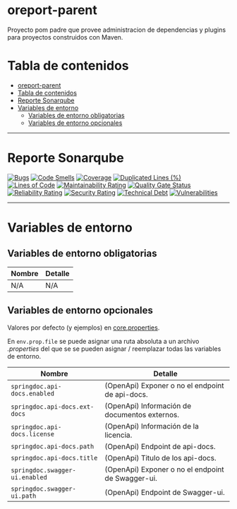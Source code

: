 # oreport-parent

Proyecto pom padre que provee administracion de dependencias y plugins para proyectos construidos con Maven.

# Tabla de contenidos
- [oreport-parent](#oreport-parent)
- [Tabla de contenidos](#tabla-de-contenidos)
- [Reporte Sonarqube](#reporte-sonarqube)
- [Variables de entorno](#variables-de-entorno)
  - [Variables de entorno obligatorias](#variables-de-entorno-obligatorias)
  - [Variables de entorno opcionales](#variables-de-entorno-opcionales)

---

# Reporte Sonarqube

[![Bugs](http://go.tempestad-online.com:19000/api/project_badges/measure?project=oreport-parent&metric=bugs)](http://go.tempestad-online.com:19000/dashboard?id=oreport-parent) [![Code Smells](http://go.tempestad-online.com:19000/api/project_badges/measure?project=oreport-parent&metric=code_smells)](http://go.tempestad-online.com:19000/dashboard?id=oreport-parent) [![Coverage](http://go.tempestad-online.com:19000/api/project_badges/measure?project=oreport-parent&metric=coverage)](http://go.tempestad-online.com:19000/dashboard?id=oreport-parent) [![Duplicated Lines (%)](http://go.tempestad-online.com:19000/api/project_badges/measure?project=oreport-parent&metric=duplicated_lines_density)](http://go.tempestad-online.com:19000/dashboard?id=oreport-parent) [![Lines of Code](http://go.tempestad-online.com:19000/api/project_badges/measure?project=oreport-parent&metric=ncloc)](http://go.tempestad-online.com:19000/dashboard?id=oreport-parent) [![Maintainability Rating](http://go.tempestad-online.com:19000/api/project_badges/measure?project=oreport-parent&metric=sqale_rating)](http://go.tempestad-online.com:19000/dashboard?id=oreport-parent) [![Quality Gate Status](http://go.tempestad-online.com:19000/api/project_badges/measure?project=oreport-parent&metric=alert_status)](http://go.tempestad-online.com:19000/dashboard?id=oreport-parent) [![Reliability Rating](http://go.tempestad-online.com:19000/api/project_badges/measure?project=oreport-parent&metric=reliability_rating)](http://go.tempestad-online.com:19000/dashboard?id=oreport-parent) [![Security Rating](http://go.tempestad-online.com:19000/api/project_badges/measure?project=oreport-parent&metric=security_rating)](http://go.tempestad-online.com:19000/dashboard?id=oreport-parent) [![Technical Debt](http://go.tempestad-online.com:19000/api/project_badges/measure?project=oreport-parent&metric=sqale_index)](http://go.tempestad-online.com:19000/dashboard?id=oreport-parent) [![Vulnerabilities](http://go.tempestad-online.com:19000/api/project_badges/measure?project=oreport-parent&metric=vulnerabilities)](http://go.tempestad-online.com:19000/dashboard?id=oreport-parent)

---

# Variables de entorno

## Variables de entorno obligatorias

| Nombre | Detalle |
| - | - |
| N/A | N/A |

## Variables de entorno opcionales

Valores por defecto (y ejemplos) en [core.properties](oreport-core/src/main/resources/core.properties).

En `env.prop.file` se puede asignar una ruta absoluta a un archivo *.properties* del que se se pueden asignar / reemplazar todas las variables de entorno.

| Nombre | Detalle |
| - | - |
| `springdoc.api-docs.enabled` | (OpenApi) Exponer o no el endpoint de api-docs. |
| `springdoc.api-docs.ext-docs` | (OpenApi) Información de documentos externos. |
| `springdoc.api-docs.license` | (OpenApi) Información de la licencia. |
| `springdoc.api-docs.path` | (OpenApi) Endpoint de api-docs. |
| `springdoc.api-docs.title` | (OpenApi) Titulo de los api-docs. |
| `springdoc.swagger-ui.enabled` | (OpenApi) Exponer o no el endpoint de Swagger-ui. |
| `springdoc.swagger-ui.path` | (OpenApi) Endpoint de Swagger-ui. |
